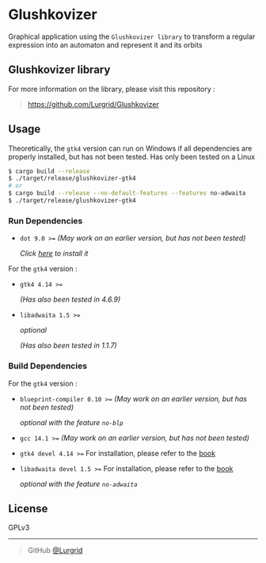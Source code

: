 # Glushkovizer

Graphical application using the `Glushkovizer library` to transform a regular
expression into an automaton and represent it and its orbits

## Glushkovizer library

For more information on the library, please visit this repository :

> https://github.com/Lurgrid/Glushkovizer

## Usage

Theoretically, the `gtk4` version can run on Windows if all dependencies are
properly installed, but has not been tested. Has only been tested on a Linux

```bash
$ cargo build --release
$ ./target/release/glushkovizer-gtk4
# or
$ cargo build --release --no-default-features --features no-adwaita
$ ./target/release/glushkovizer-gtk4
```

### Run Dependencies

- `dot 9.0 >=` _(May work on an earlier version, but has not been tested)_

  _Click [here](https://graphviz.org/download/) to install it_

For the `gtk4` version :

- `gtk4 4.14 >=`

  _(Has also been tested in 4.6.9)_

- `libadwaita 1.5 >=`

  _optional_

  _(Has also been tested in 1.1.7)_

### Build Dependencies

For the `gtk4` version :

- `blueprint-compiler 0.10 >=` _(May work on an earlier version, but has not been tested)_

  _optional with the feature `no-blp`_

- `gcc 14.1 >=` _(May work on an earlier version, but has not been tested)_

- `gtk4 devel 4.14 >=` For installation, please refer to the [book](https://gtk-rs.org/gtk4-rs/stable/latest/book/installation.html)

- `libadwaita devel 1.5 >=` For installation, please refer to the [book](https://gtk-rs.org/gtk4-rs/stable/latest/book/libadwaita.html)

  _optional with the feature `no-adwaita`_

## License

GPLv3

---

> GitHub [@Lurgrid](https://github.com/Lurgrid)

